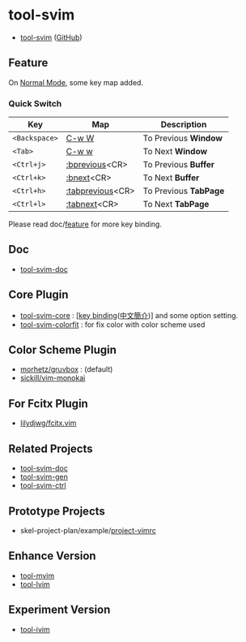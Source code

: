 # tool-svim

* [tool-svim](https://samwhelp.github.io/tool-svim) ([GitHub](https://github.com/samwhelp/tool-svim))


## Feature

On [Normal Mode](https://vimhelp.org/index.txt.html#normal-index), some key map added.

### Quick Switch

| Key | Map | Description |
| --- | --- | --- |
| `<Backspace>` | [C-w W](https://vimhelp.org/windows.txt.html#CTRL-W_W) | To Previous **Window** |
| `<Tab>` | [C-w w](https://vimhelp.org/windows.txt.html#CTRL-W_w) | To Next **Window** |
| `<Ctrl+j>` | [:bprevious](https://vimhelp.org/windows.txt.html#:bprevious)&lt;CR&gt; | To Previous **Buffer** |
| `<Ctrl+k>` | [:bnext](https://vimhelp.org/windows.txt.html#:bnext)&lt;CR&gt; | To Next **Buffer** |
| `<Ctrl+h>` | [:tabprevious](https://vimhelp.org/tabpage.txt.html#:tabprevious)&lt;CR&gt; | To Previous **TabPage** |
| `<Ctrl+l>` | [:tabnext](https://vimhelp.org/tabpage.txt.html#:tabnext)&lt;CR&gt; | To Next **TabPage** |

Please read doc/[feature](https://samwhelp.github.io/tool-svim-doc/read/en_us/#/feature) for more key binding.


## Doc

* [tool-svim-doc](https://samwhelp.github.io/tool-svim-doc)


## Core Plugin

* [tool-svim-core](https://github.com/samwhelp/tool-svim-core) : [[key binding](https://samwhelp.github.io/tool-svim-doc/read/en_us/#/feature)([中文簡介](https://samwhelp.github.io/tool-svim-doc/read/zh_tw/#/feature))] and some option setting.
* [tool-svim-colorfit](https://github.com/samwhelp/tool-svim-colorfit) : for fix color with color scheme used


## Color Scheme Plugin

* [morhetz/gruvbox](https://github.com/morhetz/gruvbox) : (default)
* [sickill/vim-monokai](https://github.com/sickill/vim-monokai)


## For Fcitx Plugin

* [lilydjwg/fcitx.vim](https://github.com/lilydjwg/fcitx.vim)


## Related Projects

* [tool-svim-doc](https://github.com/samwhelp/tool-svim-doc)
* [tool-svim-gen](https://github.com/samwhelp/tool-svim-gen)
* [tool-svim-ctrl](https://github.com/samwhelp/tool-svim-ctrl)


## Prototype Projects

* skel-project-plan/example/[project-vimrc](https://github.com/samwhelp/skel-project-plan/tree/gh-pages/example/project-vimrc)


## Enhance Version

* [tool-mvim](https://github.com/samwhelp/tool-mvim)
* [tool-lvim](https://github.com/samwhelp/tool-lvim)


## Experiment Version

* [tool-ivim](https://github.com/samwhelp/tool-ivim)
